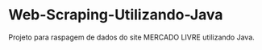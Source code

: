 # Web-Scraping-Utilizando-Java
Projeto para raspagem de dados do site MERCADO LIVRE utilizando Java.
